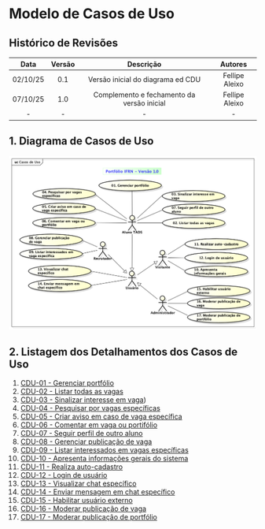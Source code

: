 # Modelo de Casos de Uso

## Histórico de Revisões

| Data | Versão | Descrição | Autores |
| :--: | :----: | :-------: | :-----: |
| 02/10/25 | 0.1 | Versão inicial do diagrama ed CDU | Fellipe Aleixo |
| 07/10/25 | 1.0 | Complemento e fechamento da versão inicial |  Fellipe Aleixo |
| - | - | - | - | 

## 1. Diagrama de Casos de Uso

![diagrama de casos de uso](./imgs/cdu.png)

## 2. Listagem dos Detalhamentos dos Casos de Uso

1. [CDU-01 - Gerenciar portfólio](./cdu-01/detalhamento-01.md)
1. [CDU-02 - Listar todas as vagas](./cdu-02/detalhamento-02.md)
1. [CDU-03 - Sinalizar interesse em vaga](./cdu-03/detalhamento-03.md))
1. [CDU-04 - Pesquisar por vagas específicas](./cdu-04/detalhamento-04.md)
1. [CDU-05 - Criar aviso em caso de vaga específica](./cdu-05/detalhamento-05.md)
1. [CDU-06 - Comentar em vaga ou portifólio](./cdu-06/detalhamento-06.md)
1. [CDU-07 - Seguir perfil de outro aluno](./cdu-07/detalhamento-07.md)
1. [CDU-08 - Gerenciar publicação de vaga](./cdu-08/detalhamento-08.md)
1. [CDU-09 - Listar interessados em vagas específicas](./cdu-09/detalhamento-09.md)
1. [CDU-10 - Apresenta informações gerais do sistema](./cdu-10/detalhamento-10.md)
1. [CDU-11 - Realiza auto-cadastro](./cdu-11/detalhamento-11.md)
1. [CDU-12 - Login de usuário](./cdu-12/detalhamento-12.md)
1. [CDU-13 - Visualizar chat específico](./cdu-13/detalhamento-13.md)
1. [CDU-14 - Enviar mensagem em chat específico](./cdu-14/detalhamento-14.md)
1. [CDU-15 - Habilitar usuário externo](./cdu-15/detalhamento-15.md)
1. [CDU-16 - Moderar publicação de vaga](./cdu-16/detalhamento-16.md)
1. [CDU-17 - Moderar publicação de portfólio](./cdu-17/detalhamento-17.md)